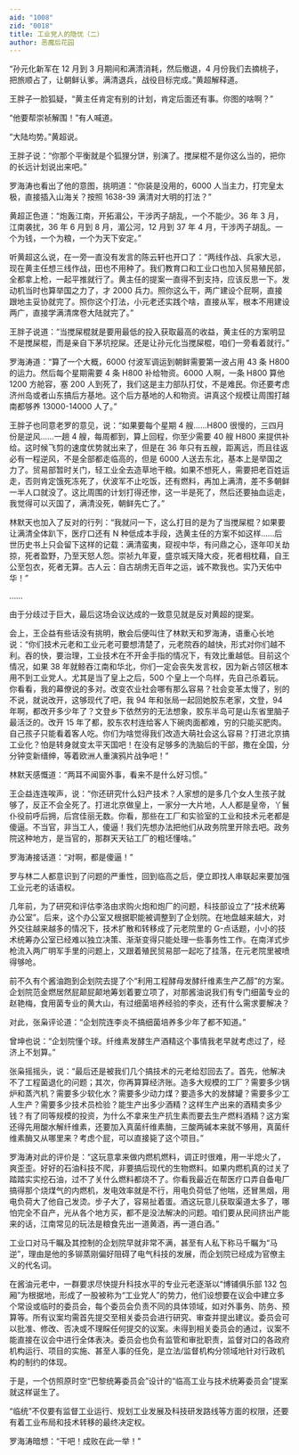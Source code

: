 ```yaml
---
aid: "1008"
zid: "0018"
title: 工业党人的隐忧（二）
author: 恶魔后花园
---
```


“孙元化新军在 12 月到 3 月期间和满清消耗，然后撤退，4 月份我们去摘桃子，把旅顺占了，让朝鲜认爹。满清退兵，战役目标完成。”黄超解释道。

王胖子一脸狐疑，“黄主任肯定有别的计划，肯定后面还有事。你图的啥啊？”

“他要帮崇祯解围！”有人喊道。

“大陆均势。”黄超说。

王胖子说：“你那个平衡就是个狐狸分饼，别演了。搅屎棍不是你这么当的，把你的长远计划说出来吧。”

罗海涛也看出了他的意图，挑明道：“你装是没用的，6000 人当主力，打完皇太极，直接插入山海关？按照 1638-39 满清对大明的打法？”

黄超正色道：“炮轰江南，开拓湄公，干涉丙子胡乱，一个不能少。36 年 3 月，江南袭扰，36 年 6 月到 8 月，湄公河，12 月到 37 年 4 月，干涉丙子胡乱。一个为钱，一个为粮，一个为天下安定。”

听黄超这么说，在一旁一直没有发言的陈云轩也开口了：“两线作战、兵家大忌，现在黄主任想三线作战，田也不用种了。我们教育口和工业口也加入贸易殖民部，全都拿上枪，一起平推就行了。黄主任的提案一直得不到支持，应该反思一下。发动机当时也算举国之力了，才 2000 兵力。照你这么干，两广建设个屁啊，直接跟地主妥协就完了。照你这个打法，小元老还实践个啥，直接从军，根本不用建设两广，直接学满清席卷大陆就完了。”

王胖子说道：“当搅屎棍就是要用最低的投入获取最高的收益，黄主任的方案明显不是搅屎棍，而是亲自下茅坑挖屎。还是让孙元化当搅屎棍，咱们一旁看着就行。”

罗海涛道：“算了一个大概，6000 付波军调运到朝鲜需要第一波占用 43 条 H800 的运力。然后每个星期需要 4 条 H800 补给物资。6000 人啊，一条 H800 算他 1200 方舱容，塞 200 人到死了，我们这是主力部队打仗，不是难民。你还要考虑济州岛或者山东搞后方基地。这个后方基地的人和物资。讲真这个规模让周围打越南都够养 13000-14000 人了。”

王胖子也同意老罗的意见，说：“如果要每个星期 4 艘……H800 很慢的，三四月份是逆风……一趟 4 艘，每周都到，算上回程，你至少需要 40 艘 H800 来提供补给。这时候飞剪的速度优势就出来了，但是在 36 年只有五艘，距离远，而且往返必有一程逆风，不是全部都走临高的，但是 6000 人送去东北，基本上是举国之力了。贸易部暂时关门，轻工业全去造草地干粮。如果不想死人，需要把老百姓运走，否则肯定饿死冻死了，伏波军不止吃饭，还有燃料，再加上满清，差不多朝鲜一半人口就没了。这比周围的计划打得还惨，这一半是死了，然后还要抽血运走，我觉得可以灭国了，满清没死，朝鲜先亡了。”

林默天也加入了反对的行列：“我就问一下，这么打目的是为了当搅屎棍？如果要让满清全体趴下，医疗口还有 N 种低成本手段，选黄主任的方案不如这样……后世历史书上只会留下这样的记载：满清蛮夷，窥视中华，有问鼎之心，逐年叩关劫掠，死者盈野，乃至天怒人怨。崇祯九年夏，盛京城天降大疫，死者相枕藉，自王公至包衣，死者无算。古人云：自古胡虏无百年之运，诚不欺我也。实乃天佑中华！”

……

由于分歧过于巨大，最后这场会议达成的一致意见就是反对黄超的提案。

会上，王企益有些话没有挑明，散会后便叫住了林默天和罗海涛，语重心长地说：“你们技术元老和工业元老可要想清楚了，元老院吞的越快，形式对你们越不利。吞的快，要治理，工业技术在不开金手指的情况下，有效比重越低。目前这个情况，如果 38 年就鲸吞江南和华北，你们一定会丧失发言权，因为新占领区根本用不到工业党人。尤其是当了皇上之后，500 个皇上一个鸟样，先自己杀着玩。你看看，我的幕僚说的多对。改变农业社会哪有那么容易？社会变革太慢了，别的不说，就说改开，这够现代了吧，我 94 年和张局一起回她胶东老家，文登，94 年啊，都改开多少年了？文登乡下依然穷的无法想象，胶东半岛可是山东省里脑子最活泛的。改开 15 年了都，胶东农村连给客人下碗肉面都难，穷的只能买肥肉。自己孩子只能看着客人吃。你们为啥觉得我们改造大萌社会这么容易？打进北京搞工业化？怕是转身就变太平天国吧！在没有足够多的洗脑后的干部，撒在全国，分分钟变新缙绅，等着欧洲人重演鸦片战争吧！”

林默天感慨道：“两耳不闻窗外事，看来不是什么好习惯。”

王企益连连唉声，说：“你还研究什么妇产技术？人家想的是多几个女人生孩子就够了，反正不会全死了。打进北京做皇上，一家分一大片地，人人都是皇帝，丫鬟仆役前呼后拥，后宫佳丽无数。你看，那些在工厂和实验室的工业和技术元老都是傻逼。不当官，非当工人，傻逼！我们先想办法把他们从政务院里开除去吧。政务院这种地方，是当官的，那群天天钻工厂的粗坯懂啥。”

罗海涛接话道：“对啊，都是傻逼！”

罗与林二人都意识到了问题的严重性，回到临高之后，便立即找人串联起来要加强工业元老的话语权。

几年前，为了研究和评估李洛由求购火炮和炮厂的问题，科技部设立了“技术统筹办公室”。后来，这个办公室又根据职能被调整到了企划院。在地盘越来越大，对外交往越来越多的情况下，技术扩散和转移成了元老院里的 G-点话题，小小的技术统筹办公室已经难以独立决策、渐渐变得只能处理一些事务性工作。在南洋式步枪流入两广明军手里的问题上，又跟着殖民贸易部一起吃了挂落，在元老院里被喷得够呛。

前不久有个酱油跑到企划院去提了个“利用工程酵母发酵纤维素生产乙醇”的方案。企划院范金燃居然屁颠屁颠地筹划着要立项了，对那酱油说我们有专门细菌专业的赵艳梅，食用菌专业的黄大山，有过细菌培养经验的李炎，还有什么需求要解决？

对此，张枭评论道：“企划院连李炎不搞细菌培养多少年了都不知道。”

曾坤也说：“企划院懂个球。纤维素发酵生产酒精这个事情我老早就考虑过了，经济上不划算。”

张枭摇摇头，说：“最后还是被我们几个搞技术的元老给怼回去了。首先，他解决不了工程菌退化的问题；其次，你再算算经济账。造多大规模的工厂？需要多少锅炉和蒸汽机？需要多少软化水？需要多少动力煤？要造多大的发酵罐？需要多少工人生产？需要多少技术员检验？能生产出多少酒精？这样生产出来的酒精卖多少钱？有了同等规模的投资，为什么不拿来生产抗生素而要去生产燃料酒精？这方案还得先用酸水解纤维素，还要加入真菌纤维素酶，三酸两碱本来就不够用，真菌纤维素酶又从哪里来？考虑个屁，可以直接毙了这个项目。”

罗海涛对此的评价是：“这玩意拿来做内燃机燃料，调正时很难，用一半熄火了，爽歪歪。好好的石油科技不爬，非要搞后现代的生物燃料。如果内燃机真的过关了踏踏实实挖石油，过不了关什么燃料都烧不了。你看我最近在帮医疗口弄自备电厂搞得那个烧煤气的内燃机，发电效率就是不行，用电负荷低了他喘，还冒黑烟，用电负荷大了他自己发烫。步子大了，容易扯着蛋。酒这玩意儿获取渠道太多了，哪怕完全不自产，光从各个地方买，都不是没法解决的问题。咱们要从民间挤出产能来的话，江南常见的玩法是粮食先出一道黄酒，再一道白酒。”

工业口对马千瞩及其控制的企划院早就非常不满，甚至有人私下称马千瞩为“马逆”，理由是他的多铆蒸刚偏好阻碍了电气科技的发展，而企划院已经成为官僚主义的代名词。

在酱油元老中，一群要求尽快提升科技水平的专业元老逐渐以“博铺俱乐部 132 包厢”为根据地，形成了一股被称为“工业党人”的势力，他们设想要在议会中建立多个常设或临时的委员会，每个委员会负责不同的具体领域，如对外事务、防务、预算等。所有议案均需首先提交至相关委员会进行研究、审查并提出建议。委员会可以批准、修改、否决或不理睬任何提交的议案。未得到相关委员会的通过，议案不能直接在议会中进行全体表决。委员会也负有监管和审批职责，监督对口的各政府机构运行、项目的实施、甚至人事的任免，是立法/监督机构分领域地针对行政机构的制约的体现。

于是，一个仿照原时空“巴黎统筹委员会”设计的“临高工业与技术统筹委员会”提案就这样诞生了。

“临统”不仅要有监督工业运行、规划工业发展及科技研发路线等方面的权限，还要有着工业布局和技术转移的最终决定权。

罗海涛暗想：“干吧！成败在此一举！”
